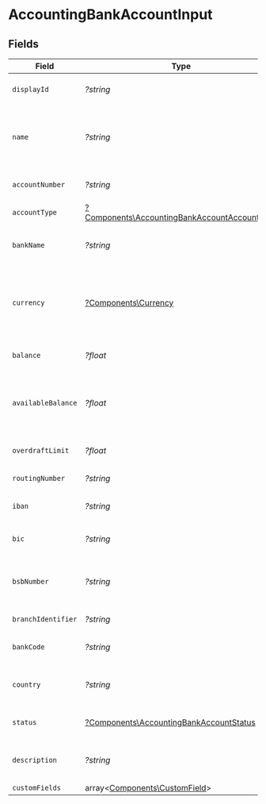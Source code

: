 # AccountingBankAccountInput


## Fields

| Field                                                                                                                              | Type                                                                                                                               | Required                                                                                                                           | Description                                                                                                                        | Example                                                                                                                            |
| ---------------------------------------------------------------------------------------------------------------------------------- | ---------------------------------------------------------------------------------------------------------------------------------- | ---------------------------------------------------------------------------------------------------------------------------------- | ---------------------------------------------------------------------------------------------------------------------------------- | ---------------------------------------------------------------------------------------------------------------------------------- |
| `displayId`                                                                                                                        | *?string*                                                                                                                          | :heavy_minus_sign:                                                                                                                 | Display ID for the bank account                                                                                                    | BA-001                                                                                                                             |
| `name`                                                                                                                             | *?string*                                                                                                                          | :heavy_minus_sign:                                                                                                                 | The name of the bank account as it appears in the accounting system                                                                | Main Operating Account                                                                                                             |
| `accountNumber`                                                                                                                    | *?string*                                                                                                                          | :heavy_minus_sign:                                                                                                                 | The bank account number                                                                                                            | 1234567890                                                                                                                         |
| `accountType`                                                                                                                      | [?Components\AccountingBankAccountAccountType](../../Models/Components/AccountingBankAccountAccountType.md)                        | :heavy_minus_sign:                                                                                                                 | The type of bank account                                                                                                           | checking                                                                                                                           |
| `bankName`                                                                                                                         | *?string*                                                                                                                          | :heavy_minus_sign:                                                                                                                 | The name of the bank or financial institution                                                                                      | Chase Bank                                                                                                                         |
| `currency`                                                                                                                         | [?Components\Currency](../../Models/Components/Currency.md)                                                                        | :heavy_minus_sign:                                                                                                                 | Indicates the associated currency for an amount of money. Values correspond to [ISO 4217](https://en.wikipedia.org/wiki/ISO_4217). | USD                                                                                                                                |
| `balance`                                                                                                                          | *?float*                                                                                                                           | :heavy_minus_sign:                                                                                                                 | The current balance of the bank account                                                                                            | 25000                                                                                                                              |
| `availableBalance`                                                                                                                 | *?float*                                                                                                                           | :heavy_minus_sign:                                                                                                                 | The available balance (considering pending transactions and overdraft)                                                             | 24500                                                                                                                              |
| `overdraftLimit`                                                                                                                   | *?float*                                                                                                                           | :heavy_minus_sign:                                                                                                                 | The overdraft limit for the account                                                                                                | 5000                                                                                                                               |
| `routingNumber`                                                                                                                    | *?string*                                                                                                                          | :heavy_minus_sign:                                                                                                                 | Bank routing number (US)                                                                                                           | 021000021                                                                                                                          |
| `iban`                                                                                                                             | *?string*                                                                                                                          | :heavy_minus_sign:                                                                                                                 | International Bank Account Number                                                                                                  | GB33BUKB20201555555555                                                                                                             |
| `bic`                                                                                                                              | *?string*                                                                                                                          | :heavy_minus_sign:                                                                                                                 | Bank Identifier Code / SWIFT Code                                                                                                  | CHASUS33                                                                                                                           |
| `bsbNumber`                                                                                                                        | *?string*                                                                                                                          | :heavy_minus_sign:                                                                                                                 | Bank State Branch number (Australia/New Zealand)                                                                                   | 062-001                                                                                                                            |
| `branchIdentifier`                                                                                                                 | *?string*                                                                                                                          | :heavy_minus_sign:                                                                                                                 | Bank branch identifier                                                                                                             | 001                                                                                                                                |
| `bankCode`                                                                                                                         | *?string*                                                                                                                          | :heavy_minus_sign:                                                                                                                 | Bank code assigned by central bank                                                                                                 | BNH                                                                                                                                |
| `country`                                                                                                                          | *?string*                                                                                                                          | :heavy_minus_sign:                                                                                                                 | Country code according to ISO 3166-1 alpha-2.                                                                                      | US                                                                                                                                 |
| `status`                                                                                                                           | [?Components\AccountingBankAccountStatus](../../Models/Components/AccountingBankAccountStatus.md)                                  | :heavy_minus_sign:                                                                                                                 | The status of the bank account                                                                                                     | active                                                                                                                             |
| `description`                                                                                                                      | *?string*                                                                                                                          | :heavy_minus_sign:                                                                                                                 | Description or notes about the bank account                                                                                        | Primary operating account for daily transactions                                                                                   |
| `customFields`                                                                                                                     | array<[Components\CustomField](../../Models/Components/CustomField.md)>                                                            | :heavy_minus_sign:                                                                                                                 | N/A                                                                                                                                |                                                                                                                                    |